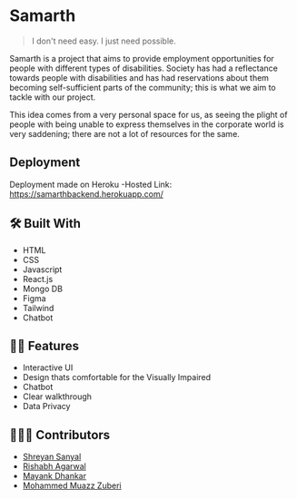 # Samarth 
> I don't need easy. I just need possible.

Samarth is a project that aims to provide employment opportunities for people with different types of disabilities. Society has had a reflectance towards people with disabilities and has had reservations about them becoming self-sufficient parts of the community; this is what we aim to tackle with our project.

This idea comes from a very personal space for us, as seeing the plight of people with being unable to express themselves in the corporate world is very saddening; there are not a lot of resources for the same.
<br>

## Deployment

Deployment made on Heroku
-Hosted Link: https://samarthbackend.herokuapp.com/

## 🛠️ Built With
- HTML
- CSS
- Javascript
- React.js
- Mongo DB
- Figma
- Tailwind
- Chatbot


## 💪🏻 Features
- Interactive UI
- Design thats comfortable for the Visually Impaired 
- Chatbot
- Clear walkthrough
- Data Privacy 


## 🙋🏻‍♂️ Contributors
* [Shreyan Sanyal](https://github.com/Shreyan111)
* [Rishabh Agarwal](https://github.com/Rishabhco)
* [Mayank Dhankar](https://github.com/mayankdhnkr)
* [Mohammed Muazz Zuberi](https://github.com/Muazz45)

